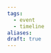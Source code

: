 ```yaml
---
tags:
  - event
  - timeline
aliases: 
draft: true
---
```

<div class="ob-timelines"
	data-title="Jeremiah is Born"
	data-description="Jeremiah's Lifepaths"
	data-type="point"
	data-color="blue"
	data-start-date="201"
	data-era="NL"
	data-tags="timeline; event"
	data-path="content/PCs/Blue"
	>
</div>

<div class="ob-timelines"
	data-title="Jeremiah Becomes a Gauntlet"
	data-description="Jeremiah's Lifepaths"
	data-type="point"
	data-color="blue"
	data-start-date="207"
	data-era="NL"
	data-tags="timeline; event"
	data-path="content/PCs/Blue"
	>
</div>

<div class="ob-timelines"
	data-title="Jeremiah Becomes a Sneak Thief"
	data-description="Jeremiah's Lifepaths'"
	data-type="point"
	data-color="blue"
	data-start-date="208"
	data-era="NL"
	data-tags="timeline; event"
	data-path="content/PCs/Blue"
	>
</div>

<div class="ob-timelines"
	data-title="Jeremiah Becomes a Burglar"
	data-description="Jeremiah's Lifepaths"
	data-type="point"
	data-color="blue"
	data-start-date="213"
	data-era="NL"
	data-tags="timeline; event"
	data-path="content/PCs/Blue"
	>
</div>